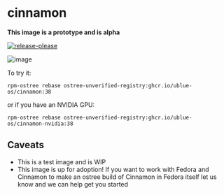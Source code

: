 # cinnamon

**This image is a prototype and is alpha**

[![release-please](https://github.com/ublue-os/cinnamon/actions/workflows/release-please.yml/badge.svg)](https://github.com/ublue-os/cinnamon/actions/workflows/release-please.yml)

![image](https://user-images.githubusercontent.com/1264109/236370188-cbbfa831-65b7-48ca-9c8c-d67c777b0f62.png)

To try it:

    rpm-ostree rebase ostree-unverified-registry:ghcr.io/ublue-os/cinnamon:38

or if you have an NVIDIA GPU:

    rpm-ostree rebase ostree-unverified-registry:ghcr.io/ublue-os/cinnamon-nvidia:38

## Caveats

- This is a test image and is WIP
- This image is up for adoption! If you want to work with Fedora and Cinnamon to make an ostree build of Cinnamon in Fedora itself let us know and we can help get you started
